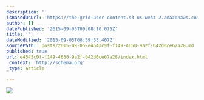 ```yaml
---
description: ''
isBasedOnUrl: 'https://the-grid-user-content.s3-us-west-2.amazonaws.com/18840734-d051-4298-883f-a8cd7afef954.jpg'
author: []
datePublished: '2015-09-05T09:08:10.075Z'
title: ''
dateModified: '2015-09-05T08:59:33.407Z'
sourcePath: _posts/2015-09-05-e4543c9f-f149-4650-9a2f-042d0ce67a28.md
published: true
url: e4543c9f-f149-4650-9a2f-042d0ce67a28/index.html
_context: 'http://schema.org'
_type: Article

---
```

![](https://the-grid-user-content.s3-us-west-2.amazonaws.com/18840734-d051-4298-883f-a8cd7afef954.jpg)
